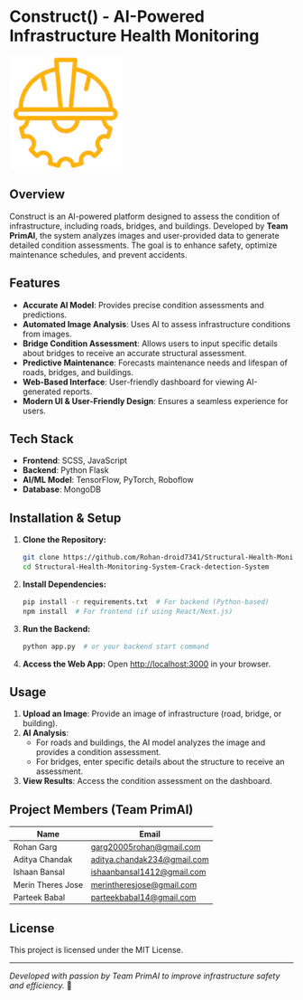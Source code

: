 # Construct() - AI-Powered Infrastructure Health Monitoring

<img src="./frontend/images_videos/logo_readme.png" alt="Construct Logo" width="200" height="200" />

## Overview
Construct is an AI-powered platform designed to assess the condition of infrastructure, including roads, bridges, and buildings. Developed by **Team PrimAI**, the system analyzes images and user-provided data to generate detailed condition assessments. The goal is to enhance safety, optimize maintenance schedules, and prevent accidents.

## Features
- **Accurate AI Model**: Provides precise condition assessments and predictions.
- **Automated Image Analysis**: Uses AI to assess infrastructure conditions from images.
- **Bridge Condition Assessment**: Allows users to input specific details about bridges to receive an accurate structural assessment.
- **Predictive Maintenance**: Forecasts maintenance needs and lifespan of roads, bridges, and buildings.
- **Web-Based Interface**: User-friendly dashboard for viewing AI-generated reports.
- **Modern UI & User-Friendly Design**: Ensures a seamless experience for users.

## Tech Stack
- **Frontend**: SCSS, JavaScript
- **Backend**: Python Flask
- **AI/ML Model**: TensorFlow, PyTorch, Roboflow
- **Database**: MongoDB

## Installation & Setup
1. **Clone the Repository:**
   ```bash
   git clone https://github.com/Rohan-droid7341/Structural-Health-Monitoring-System-Crack-detection-System
   cd Structural-Health-Monitoring-System-Crack-detection-System
   ```
2. **Install Dependencies:**
   ```bash
   pip install -r requirements.txt  # For backend (Python-based)
   npm install  # For frontend (if using React/Next.js)
   ```
3. **Run the Backend:**
   ```bash
   python app.py  # or your backend start command
   ```
4. **Access the Web App:**
   Open [http://localhost:3000](http://127.0.0.1:5000) in your browser.

## Usage
1. **Upload an Image**: Provide an image of infrastructure (road, bridge, or building).
2. **AI Analysis**:
   - For roads and buildings, the AI model analyzes the image and provides a condition assessment.
   - For bridges, enter specific details about the structure to receive an assessment.
3. **View Results**: Access the condition assessment on the dashboard.

## Project Members (Team PrimAI)

| Name              | Email |
|------------------|------------------------------------------------|
| Rohan Garg       | [garg20005rohan@gmail.com](mailto:garg20005rohan@gmail.com) |
| Aditya Chandak   | [aditya.chandak234@gmail.com](mailto:aditya.chandak234@gmail.com) |
| Ishaan Bansal    | [ishaanbansal1412@gmail.com](mailto:ishaanbansal1412@gmail.com) |
| Merin Theres Jose | [merintheresjose@gmail.com](mailto:merintheresjose@gmail.com) |
| Parteek Babal    | [parteekbabal14@gmail.com](mailto:parteekbabal14@gmail.com) |

## License
This project is licensed under the MIT License.

---

*Developed with passion by Team PrimAI to improve infrastructure safety and efficiency.* 🚀
